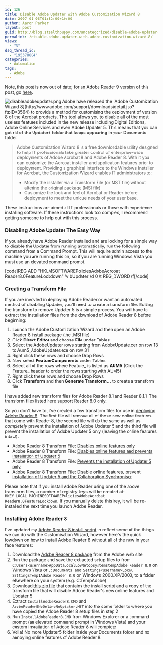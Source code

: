 ```yaml
---
id: 126
title: Disable Adobe Updater with Adobe Customization Wizard 8
date: 2007-01-06T01:32:00+10:00
author: Aaron Parker
layout: post
guid: http://blog.stealthpuppy.com/uncategorized/disable-adobe-updater-with-adobe-customization-wizard-8
permalink: /disable-adobe-updater-with-adobe-customization-wizard-8/
views:
  - "3"
dsq_thread_id:
  - "195378804"
categories:
  - Automation
tags:
  - Adobe
---
```

<p class="alert">
  Note, this post is now out of date; for an Adobe Reader 9 version of this post, go <a href="https://stealthpuppy.com/deployment/deploying-adobe-reader-9-for-windows">here</a>.
</p>

<img align="left" src="https://stealthpuppy.com/wp-content/uploads/2008/02/disableadobeupdater.png" alt="disableadobeupdater.png" />  
Adobe have released the [Adobe Customization Wizard 8](http://www.adobe.com/support/downloads/detail.jsp?ftpID=3564) to provide a method for customising the deployment of version 8 of the Acrobat products. This tool allows you to disable all of the most useless features included in the new release including Digital Editions, Adobe Online Services and even Adobe Updater 5. This means that you can get rid of the Updater5 folder that keeps appearing in your Documents folder.

> Adobe Customization Wizard 8 is a free downloadable utility designed to help IT professionals take greater control of enterprise-wide deployments of Adobe Acrobat 8 and Adobe Reader 8. With it you can customize the Acrobat installer and application features prior to deployment. Providing a graphical interface to the Windows Installer for Acrobat, the Customization Wizard enables IT administrators to:
> 
>   * Modify the installer via a Transform File (or MST file) without altering the original package (MSI file)
>   * Customize the look and feel of Acrobat or Reader before deployment to meet the unique needs of your user base.

<p class="important">
  These instructions are aimed at IT professionals or those with experience installing software. If these instructions look too complex, I recommend getting someone to help out with this process.
</p>

### Disabling Adobe Updater The Easy Way

If you already have Adobe Reader installed and are looking for a simple way to disable the Updater from running automatically, run the following command from a Command Prompt. This will require admin access to the machine you are running this on, so if you are running Windows Vista you must use an elevated command prompt.

[code]REG ADD "HKLMSOFTWAREPoliciesAdobeAcrobat Reader8.0FeatureLockdown" /v bUpdater /d 0 /t REG_DWORD /f[/code]

### Creating a Transform File

If you are invovled in deploying Adobe Reader or want an automated method of disabling Updater, you'll need to create a transform file. Editing the transform to remove Updater 5 is a simple process. You will have to extract the installation files from the download of Adobe Reader 8 before beginning:

  1. Launch the Adobe Customization Wizard and then open an Adobe Reader 8 install package (the .MSI file)
  2. Click **Direct** **Editor** and choose **File** under Tables
  3. Select the AdobeUpdater rows starting from AdobeUpdate.cer on row 13 to Aum5_AdobeUpdater.exe on row 31
  4. Right click these rows and choose Drop Rows
  5. Now select **FeatureComponents** under Tables
  6. Select all of the rows where Feature_ is listed as **AUM5** (Click the Feature_ header to order the rows starting with AUM5)
  7. Right click these rows and choose Drop Rows
  8. Click **Transform** and then **Generate Transform...** to create a transform file

<p class="important">
  I have added <a href="https://stealthpuppy.com/deployment/deploying-adobe-reader-81">new transform files for Adobe Reader 8.1</a> and Reader 8.1.1. The transform files listed here support Reader 8.0 only.
</p>

So you don't have to, I've created a few transform files for use in [deploying Adobe Reader 8](http://www.stealthpuppy.com/blogs/travelling/archive/2006/12/07/deploying-adobe-reader-8.aspx). The first file will remove all of those new online features that come with Reader 8, the second file will do the same as well as _completely_ prevent the installation of Adobe Updater 5 and the third file will prevent the installation of Adobe Updater 5 only (leaving the online features intact):

  * Adobe Reader 8 Transform File: [Disables online features only](https://stealthpuppy.com/wp-content/uploads/2007/01/AdobeReader8NoOnlineOnly.mst)
  * Adobe Reader 8 Transform File: [Disables online features and prevents installation of Updater 5](https://stealthpuppy.com/wp-content/uploads/2007/01/AdobeReader8NoOnlineNoUpdater.mst)
  * Adobe Reader 8 Transform File: [Prevents the installation of Updater 5 only](https://stealthpuppy.com/wp-content/uploads/2007/01/AdobeReader8NoUpdaterOnly.mst)
  * Adobe Reader 8 Transform File: [Disable online features, prevent installation of Updater 5 and the Collaboration Synchroniser](https://stealthpuppy.com/wp-content/uploads/2007/01/AdobeReader8NoOnlineNoUpdaterNoCollabSync.mst)

Please note that if you install Adobe Reader using one of the above transform files, a number of registry keys will be created at: `HKEY_LOCAL_MACHINESOFTWAREPoliciesAdobeAcrobat Reader8.0FeatureLockdown`. If you manually delete this key, it will be re-installed the next time you launch Adobe Reader.

### Installing Adobe Reader 8

I've updated my [Adobe Reader 8 install script](http://www.stealthpuppy.com/blogs/travelling/pages/adobe-reader-8-0.aspx) to reflect some of the things we can do with the Customisation Wizard, however here's the quick lowdown on how to install Adobe Reader 8 without all of the new in your face features:

  1. Download the [Adobe Reader 8 package](http://ardownload.adobe.com/pub/adobe/reader/win/8.x/8.0/enu/AdbeRdr80_en_US.exe) from the Adobe web site
  2. Run the package and save the extracted setup files to from `C:Users<username>AppDataLocalLowNetopsystemstempAdobe Reader 8.0` on Windows Vista or `C:Documents and Settings<username>Local SettingsTemp1Adobe Reader 8.0` on Windows 2000/XP/2003, to a folder elsewhere on your system (e.g. C:TempAdobe)
  3. Download [this zip file](https://stealthpuppy.com/wp-content/uploads/2007/01/AdobeReader8Install.zip) that contains the install script and a copy of the transform file that will disable Adobe Reader's new online features and Updater 5
  4. Extract `InstallAdobeReader8.CMD` and `AdobeReader8NoOnlineNoUpdater.MST` into the same folder to where you have copied the Adobe Reader 8 setup files in step 2
  5. Run `InstallAdobeReader8.CMD` from Windows Explorer or a command prompt (an elevated command prompt in Windows Vista) and your custom installation of Adobe Reader 8 will complete
  6. Voila! No more Updater5 folder inside your Documents folder and no annoying online features of Adobe Reader 8.